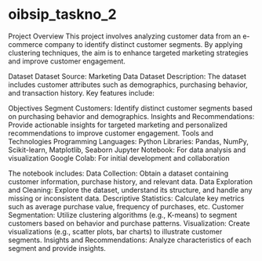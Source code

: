 # oibsip_taskno_2
Project Overview
This project involves analyzing customer data from an e-commerce company to identify distinct customer segments. By applying clustering techniques, the aim is to enhance targeted marketing strategies and improve customer engagement.

Dataset
Dataset Source: Marketing Data Dataset
Description: The dataset includes customer attributes such as demographics, purchasing behavior, and transaction history. Key features include:

Objectives
Segment Customers: Identify distinct customer segments based on purchasing behavior and demographics.
Insights and Recommendations: Provide actionable insights for targeted marketing and personalized recommendations to improve customer engagement.
Tools and Technologies
Programming Languages: Python
Libraries: Pandas, NumPy, Scikit-learn, Matplotlib, Seaborn
Jupyter Notebook: For data analysis and visualization
Google Colab: For initial development and collaboration

The notebook includes:
Data Collection: Obtain a dataset containing customer information, purchase history, and
relevant data.
Data Exploration and Cleaning: Explore the dataset, understand its structure, and handle
any missing or inconsistent data.
Descriptive Statistics: Calculate key metrics such as average purchase value, frequency of
purchases, etc.
Customer Segmentation: Utilize clustering algorithms (e.g., K-means) to segment
customers based on behavior and purchase patterns.
Visualization: Create visualizations (e.g., scatter plots, bar charts) to illustrate customer
segments.
Insights and Recommendations: Analyze characteristics of each segment and provide
insights.
